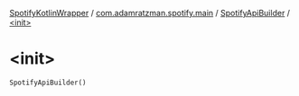 [SpotifyKotlinWrapper](../../index.md) / [com.adamratzman.spotify.main](../index.md) / [SpotifyApiBuilder](index.md) / [&lt;init&gt;](./-init-.md)

# &lt;init&gt;

`SpotifyApiBuilder()`